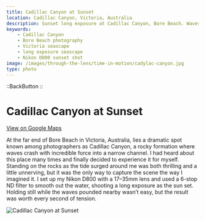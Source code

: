 ```yaml
---
title: Cadillac Canyon at Sunset
location: Cadillac Canyon, Victoria, Australia
description: Sunset long exposure at Cadillac Canyon, Bore Beach. Waves crash through the rocky channel as I capture the moment with my Nikon D800.
keywords:
    - Cadillac Canyon
    - Bore Beach photography
    - Victoria seascape
    - long exposure seascape
    - Nikon D800 sunset shot
image: /images/through-the-lens/time-in-motion/cadylac-canyon.jpg
type: photo
---
```


::BackButton
::

# Cadillac Canyon at Sunset

<a href="https://www.google.com/maps/search/?api=1&query=Bore+Beach,+Victoria,+Australia" target="_blank" rel="noopener noreferrer">View on Google Maps</a>

At the far end of Bore Beach in Victoria, Australia, lies a dramatic spot known among photographers as Cadillac Canyon, a rocky formation where waves crash with incredible force into a narrow channel. I had heard about this place many times and finally decided to experience it for myself. Standing on the rocks as the tide surged around me was both thrilling and a little unnerving, but it was the only way to capture the scene the way I imagined it. I set up my Nikon D800 with a 17–35mm lens and used a 6-stop ND filter to smooth out the water, shooting a long exposure as the sun set. Holding still while the waves pounded nearby wasn’t easy, but the result was worth every second of tension.

![Cadillac Canyon at Sunset](/images/through-the-lens/time-in-motion/cadylac-canyon.jpg)

<div class="mb-8"></div>
